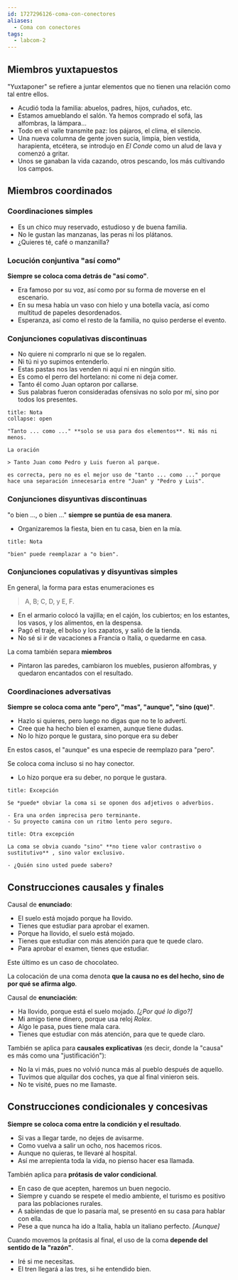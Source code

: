 ```yaml
---
id: 1727296126-coma-con-conectores
aliases:
  - Coma con conectores
tags:
  - labcom-2
---
```


## Miembros yuxtapuestos

"Yuxtaponer" se refiere a juntar elementos que no tienen una relación como tal entre ellos.

- Acudió toda la familia: abuelos, padres, hijos, cuñados, etc.
- Estamos amueblando el salón. Ya hemos comprado el sofá, las alfombras, la lámpara...
- Todo en el valle transmite paz: los pájaros, el clima, el silencio.
- Una nueva columna de gente joven sucia, limpia, bien vestida, harapienta, etcétera, se introdujo en *El Conde* como un alud de lava y comenzó a gritar.
- Unos se ganaban la vida cazando, otros pescando, los más cultivando los campos.

## Miembros coordinados

### Coordinaciones simples

- Es un chico muy reservado, estudioso y de buena familia.
- No le gustan las manzanas, las peras ni los plátanos.
- ¿Quieres té, café o manzanilla?

### Locución conjuntiva "así como"

**Siempre se coloca coma detrás de "así como"**.

- Era famoso por su voz, así como por su forma de moverse en el escenario.
- En su mesa había un vaso con hielo y una botella vacía, así como multitud de papeles desordenados.
- Esperanza, así como el resto de la familia, no quiso perderse el evento.

### Conjunciones copulativas discontinuas

- No quiere ni comprarlo ni que se lo regalen.
- Ni tú ni yo supimos entenderlo.
- Estas pastas nos las venden ni aquí ni en ningún sitio.
- Es como el perro del hortelano: ni come ni deja comer.
- Tanto él como Juan optaron por callarse.
- Sus palabras fueron consideradas ofensivas no solo por mí, sino por todos los presentes.

```ad-note
title: Nota
collapse: open

"Tanto ... como ..." **solo se usa para dos elementos**. Ni más ni menos.

La oración

> Tanto Juan como Pedro y Luis fueron al parque.

es correcta, pero no es el mejor uso de "tanto ... como ..." porque hace una separación innecesaria entre "Juan" y "Pedro y Luis".

```

### Conjunciones disyuntivas discontinuas

"o bien ..., o bien ..." **siempre se puntúa de esa manera**.

- Organizaremos la fiesta, bien en tu casa, bien en la mía.

```ad-note
title: Nota

"bien" puede reemplazar a "o bien".

```

### Conjunciones copulativas y disyuntivas simples

En general, la forma para estas enumeraciones es

> A, B; C, D, y E, F.

- En el armario colocó la vajilla; en el cajón, los cubiertos; en los estantes, los vasos, y los alimentos, en la despensa.
- Pagó el traje, el bolso y los zapatos, y salió de la tienda.
- No sé si ir de vacaciones a Francia o Italia, o quedarme en casa.

La coma también separa **miembros**

- Pintaron las paredes, cambiaron los muebles, pusieron alfombras, y quedaron encantados con el resultado.

### Coordinaciones adversativas

**Siempre se coloca coma ante "pero", "mas", "aunque", "sino (que)"**.

- Hazlo si quieres, pero luego no digas que no te lo advertí.
- Cree que ha hecho bien el examen, aunque tiene dudas.
- No lo hizo porque le gustara, sino porque era su deber

En estos casos, el "aunque" es una especie de reemplazo para "pero".

Se coloca coma incluso si no hay conector.

- Lo hizo porque era su deber, no porque le gustara.

```ad-warning
title: Excepción

Se *puede* obviar la coma si se oponen dos adjetivos o adverbios.

- Era una orden imprecisa pero terminante.
- Su proyecto camina con un ritmo lento pero seguro.

```

```ad-warning
title: Otra excepción

La coma se obvia cuando "sino" **no tiene valor contrastivo o sustitutivo** , sino valor exclusivo.

- ¿Quién sino usted puede sabero?

```

## Construcciones causales y finales

Causal de **enunciado**:

- El suelo está mojado porque ha llovido.
- Tienes que estudiar para aprobar el examen.
- Porque ha llovido, el suelo está mojado.
- Tienes que estudiar con más atención para que te quede claro.
- Para aprobar el examen, tienes que estudiar.

Este último es un caso de chocolateo.

La colocación de una coma denota **que la causa no es del hecho, sino de por qué se afirma algo**.

Causal de **enunciación**:

- Ha llovido, porque está el suelo mojado. *\[¿Por qué lo digo?\]*
- Mi amigo tiene dinero, porque usa reloj *Rolex*.
- Algo le pasa, pues tiene mala cara.
- Tienes que estudiar con más atención, para que te quede claro.

También se aplica para **causales explicativas** (es decir, donde la "causa" es más como una "justificación"):

- No la vi más, pues no volvió nunca más al pueblo después de aquello.
- Tuvimos que alquilar dos coches, ya que al final vinieron seis.
- No te visité, pues no me llamaste.

## Construcciones condicionales y concesivas

**Siempre se coloca coma entre la condición y el resultado**.

- Si vas a llegar tarde, no dejes de avisarme.
- Como vuelva a salir un ocho, nos hacemos ricos.
- Aunque no quieras, te llevaré al hospital.
- Así me arrepienta toda la vida, no pienso hacer esa llamada.

También aplica para **prótasis de valor condicional**.

- En caso de que acepten, haremos un buen negocio.
- Siempre y cuando se respete el medio ambiente, el turismo es positivo para las poblaciones rurales.
- A sabiendas de que lo pasaría mal, se presentó en su casa para hablar con ella.
- Pese a que nunca ha ido a Italia, habla un italiano perfecto. *\[Aunque\]*

Cuando movemos la prótasis al final, el uso de la coma **depende del sentido de la "razón"**.

- Iré si me necesitas.
- El tren llegará a las tres, si he entendido bien.
